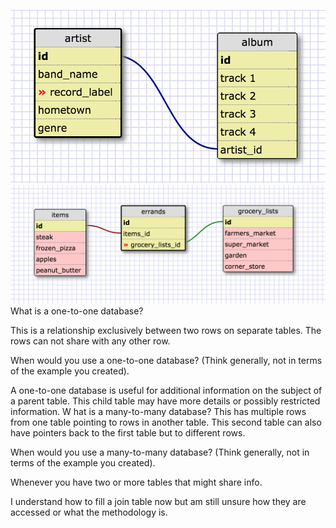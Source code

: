 ![Album Schema](imgs/album_schema.png)
![Grocery Schema](imgs/grocery_schema.png)
What is a one-to-one database?

This is a relationship exclusively between two rows on separate tables.  The rows can not share with any other row.

When would you use a one-to-one database? (Think generally, not in terms of the example you created).

A one-to-one database is useful for additional information on the subject of a parent table.  This child table may have more details or possibly restricted information.
W
hat is a many-to-many database?
This has multiple rows from one table pointing to rows in another table.  This second table can also have pointers back to the first table but to different rows.

When would you use a many-to-many database? (Think generally, not in terms of the example you created).

Whenever you have two or more tables that might share info.

I understand how to fill a join table now but am still unsure how they are accessed or what the methodology is.